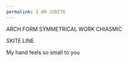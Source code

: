 ```yaml
---
permalink: I AM JUDITH
---
```

ARCH FORM 
SYMMETRICAL WORK 
CHIASMIC 

SKITE LINE


My hand feels so small to you